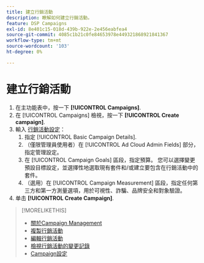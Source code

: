 ```yaml
---
title: 建立行銷活動
description: 瞭解如何建立行銷活動。
feature: DSP Campaigns
exl-id: 8e401c15-018d-439b-922e-2e456eabfea4
source-git-commit: 4085c1b21c0fe84653978e449321868921841367
workflow-type: tm+mt
source-wordcount: '103'
ht-degree: 0%

---
```


# 建立行銷活動

1. 在主功能表中，按一下 **[!UICONTROL Campaigns]**.
1. 在 [!UICONTROL Campaigns] 檢視，按一下 **[!UICONTROL Create campaign]**.
1. 輸入 [行銷活動設定](campaign-settings.md)：
   1. 指定 [!UICONTROL Basic Campaign Details].
   1. （僅限管理員使用者）在 [!UICONTROL Ad Cloud Admin Fields] 部分，指定管理設定。
   1. 在 [!UICONTROL Campaign Goals] 區段，指定預算。 您可以選擇變更預設目標設定，並選擇性地選取現有套件和/或建立要包含在行銷活動中的套件。
   1. （選用）在 [!UICONTROL Campaign Measurement] 區段，指定任何第三方和第一方測量選項，用於可視性、詐騙、品牌安全和對象驗證。
1. 单击 **[!UICONTROL Create Campaign]**.

>[!MORELIKETHIS]
>
>* [關於Campaign Management](campaign-about.md)
>* [複製行銷活動](campaign-duplicate.md)
>* [編輯行銷活動](campaign-edit.md)
>* [檢視行銷活動的變更記錄](campaign-change-log.md)
>* [Campaign設定](campaign-settings.md)

